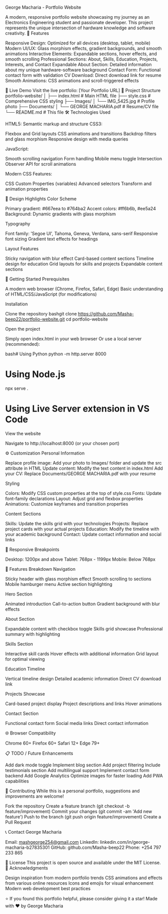 George Macharia - Portfolio Website

A modern, responsive portfolio website showcasing my journey as an Electronics Engineering student and passionate developer. This project represents the unique intersection of hardware knowledge and software creativity.
🌟 Features

Responsive Design: Optimized for all devices (desktop, tablet, mobile)
Modern UI/UX: Glass morphism effects, gradient backgrounds, and smooth animations
Interactive Elements: Expandable sections, hover effects, and smooth scrolling
Professional Sections: About, Skills, Education, Projects, Interests, and Contact
Expandable About Section: Detailed information about my unique hardware-software background
Contact Form: Functional contact form with validation
CV Download: Direct download link for resume
Smooth Animations: CSS animations and scroll-triggered effects

🚀 Live Demo
Visit the live portfolio: [Your Portfolio URL]
📁 Project Structure
portfolio-website/
│
├── index.html          # Main HTML file
├── style.css           # Comprehensive CSS styling
├── Images/
│   └── IMG_5425.jpg    # Profile photo
├── Documents/
│   └── GEORGE MACHARIA.pdf  # Resume/CV file
└── README.md           # This file
🛠️ Technologies Used

HTML5: Semantic markup and structure
CSS3:

Flexbox and Grid layouts
CSS animations and transitions
Backdrop filters and glass morphism
Responsive design with media queries


JavaScript:

Smooth scrolling navigation
Form handling
Mobile menu toggle
Intersection Observer API for scroll animations


Modern CSS Features:

CSS Custom Properties (variables)
Advanced selectors
Transform and animation properties



🎨 Design Highlights
Color Scheme

Primary gradient: #667eea to #764ba2
Accent colors: #ff6b6b, #ee5a24
Background: Dynamic gradients with glass morphism

Typography

Font family: 'Segoe UI', Tahoma, Geneva, Verdana, sans-serif
Responsive font sizing
Gradient text effects for headings

Layout Features

Sticky navigation with blur effect
Card-based content sections
Timeline design for education
Grid layouts for skills and projects
Expandable content sections

🚀 Getting Started
Prerequisites

A modern web browser (Chrome, Firefox, Safari, Edge)
Basic understanding of HTML/CSS/JavaScript (for modifications)

Installation

Clone the repository
bashgit clone https://github.com/Masha-beep22/portfolio-website.git
cd portfolio-website

Open the project

Simply open index.html in your web browser
Or use a local server (recommended):

bash# Using Python
python -m http.server 8000

# Using Node.js
npx serve .

# Using Live Server extension in VS Code

View the website

Navigate to http://localhost:8000 (or your chosen port)



⚙️ Customization
Personal Information

Replace profile image: Add your photo to Images/ folder and update the src attribute in HTML
Update content: Modify the text content in index.html
Add your CV: Replace Documents/GEORGE MACHARIA.pdf with your resume

Styling

Colors: Modify CSS custom properties at the top of style.css
Fonts: Update font-family declarations
Layout: Adjust grid and flexbox properties
Animations: Customize keyframes and transition properties

Content Sections

Skills: Update the skills grid with your technologies
Projects: Replace project cards with your actual projects
Education: Modify the timeline with your academic background
Contact: Update contact information and social links

📱 Responsive Breakpoints

Desktop: 1200px and above
Tablet: 768px - 1199px
Mobile: Below 768px

🔧 Features Breakdown
Navigation

Sticky header with glass morphism effect
Smooth scrolling to sections
Mobile hamburger menu
Active section highlighting

Hero Section

Animated introduction
Call-to-action button
Gradient background with blur effects

About Section

Expandable content with checkbox toggle
Skills grid showcase
Professional summary with highlighting

Skills Section

Interactive skill cards
Hover effects with additional information
Grid layout for optimal viewing

Education Timeline

Vertical timeline design
Detailed academic information
Direct CV download link

Projects Showcase

Card-based project display
Project descriptions and links
Hover animations

Contact Section

Functional contact form
Social media links
Direct contact information

🌐 Browser Compatibility

Chrome 60+
Firefox 60+
Safari 12+
Edge 79+

📋 TODO / Future Enhancements

 Add dark mode toggle
 Implement blog section
 Add project filtering
 Include testimonials section
 Add multilingual support
 Implement contact form backend
 Add Google Analytics
 Optimize images for faster loading
 Add PWA capabilities

🤝 Contributing
While this is a personal portfolio, suggestions and improvements are welcome!

Fork the repository
Create a feature branch (git checkout -b feature/improvement)
Commit your changes (git commit -am 'Add new feature')
Push to the branch (git push origin feature/improvement)
Create a Pull Request

📞 Contact
George Macharia

Email: mashgeorge254@gmail.com
LinkedIn: linkedin.com/in/george-macharia-b27835301
GitHub: github.com/Masha-beep22
Phone: +254 797 233 865

📄 License
This project is open source and available under the MIT License.
🙏 Acknowledgments

Design inspiration from modern portfolio trends
CSS animations and effects from various online resources
Icons and emojis for visual enhancement
Modern web development best practices


⭐ If you found this portfolio helpful, please consider giving it a star!
Made with ❤️ by George Macharia
